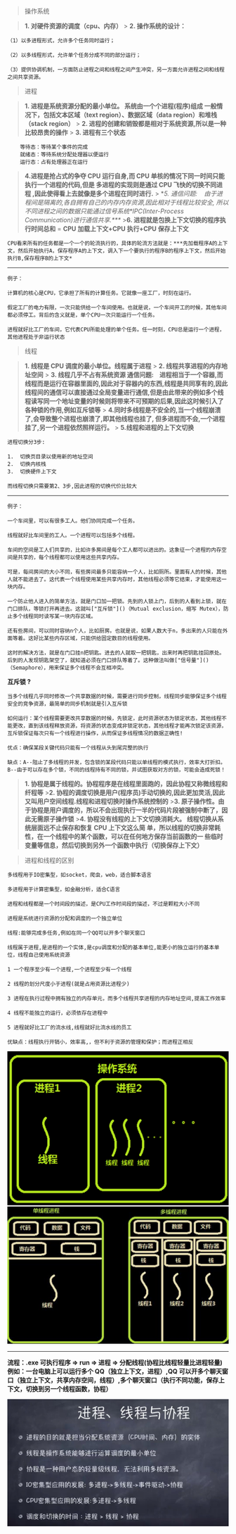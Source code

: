 > 操作系统

> **1. 对硬件资源的调度（cpu、内存）** > **2. 操作系统的设计：**

    （1）以多进程形式，允许多个任务同时运行；

    （2）以多线程形式，允许单个任务分成不同的部分运行；

    （3）提供协调机制，一方面防止进程之间和线程之间产生冲突，另一方面允许进程之间和线程之间共享资源。

> 进程

> **1. 进程是系统资源分配的最小单位。 系统由一个个进程(程序)组成 一般情况下，包括文本区域（text region）、数据区域（data region）和堆栈（stack region）** > **2. 进程的创建和销毁都是相对于系统资源,所以是一种比较昂贵的操作** > **3. 进程有三个状态**

        等待态：等待某个事件的完成
        就绪态：等待系统分配处理器以便运行
        运行态：占有处理器正在运行

> **4.进程是抢占式的争夺 CPU 运行自身,而 CPU 单核的情况下同一时间只能执行一个进程的代码,但是 多进程的实现则是通过 CPU 飞快的切换不同进程 ,因此使得看上去就像是多个进程在同时进行.** > **5. 通信问题:    由于进程间是隔离的,各自拥有自己的内存内存资源,因此相对于线程比较安全, 所以不同进程之间的数据只能通过信号系统*IPC(Inter-Process Communication)*进行通信共享.\*\*\*** >**6. 进程就是包换上下文切换的程序执行时间总和** = **CPU 加载上下文+CPU 执行+CPU 保存上下文**

    CPU看来所有的任务都是一个一个的轮流执行的，具体的轮流方法就是：***先加载程序A的上下文，然后开始执行A，保存程序A的上下文，调入下一个要执行的程序B的程序上下文，然后开始执行B,保存程序B的上下文*

---

    例子：

    计算机的核心是CPU，它承担了所有的计算任务。它就像一座工厂，时刻在运行。

    假定工厂的电力有限，一次只能供给一个车间使用。也就是说，一个车间开工的时候，其他车间都必须停工。背后的含义就是，单个CPU一次只能运行一个任务。

    进程就好比工厂的车间，它代表CPU所能处理的单个任务。任一时刻，CPU总是运行一个进程，其他进程处于非运行状态

> 线程

> **1. 线程是 CPU 调度的最小单位。线程属于进程** > **2. 线程共享进程的内存地址空间** > **3. 线程几乎不占有系统资源 通信问题:    进程相当于一个容器,而线程而是运行在容器里面的,因此对于容器内的东西,线程是共同享有的,因此线程间的通信可以直接通过全局变量进行通信,但是由此带来的例如多个线程读写同一个地址变量的时候则将带来不可预期的后果,因此这时候引入了各种锁的作用,例如互斥锁等** > **4.同时多线程是不安全的,当一个线程崩溃了,会导致整个进程也崩溃了,即其他线程也挂了, 但多进程而不会,一个进程挂了,另一个进程依然照样运行。** > **5.线程和进程的上下文切换**

    进程切换分3步:

    1.  切换页目录以使用新的地址空间
    2.  切换内核栈
    3.  切换硬件上下文

    而线程切换只需要第2、3步,因此进程的切换代价比较大

---

    例子：

    一个车间里，可以有很多工人。他们协同完成一个任务。

    线程就好比车间里的工人。一个进程可以包括多个线程。

    车间的空间是工人们共享的，比如许多房间是每个工人都可以进出的。这象征一个进程的内存空间是共享的，每个线程都可以使用这些共享内存。

    可是，每间房间的大小不同，有些房间最多只能容纳一个人，比如厕所。里面有人的时候，其他人就不能进去了。这代表一个线程使用某些共享内存时，其他线程必须等它结束，才能使用这一块内存。

    一个防止他人进入的简单方法，就是门口加一把锁。先到的人锁上门，后到的人看到上锁，就在门口排队，等锁打开再进去。这就叫["互斥锁"]()（Mutual exclusion，缩写 Mutex），防止多个线程同时读写某一块内存区域。

    还有些房间，可以同时容纳n个人，比如厨房。也就是说，如果人数大于n，多出来的人只能在外面等着。这好比某些内存区域，只能供给固定数目的线程使用。

    这时的解决方法，就是在门口挂n把钥匙。进去的人就取一把钥匙，出来时再把钥匙挂回原处。后到的人发现钥匙架空了，就知道必须在门口排队等着了。这种做法叫做["信号量"]()（Semaphore），用来保证多个线程不会互相冲突。

**互斥锁 ?**

    当多个线程几乎同时修改一个共享数据的时候，需要进行同步控制，线程同步能够保证多个线程安全的竞争资源，最简单的同步机制就是引入互斥锁

    如何运行：某个线程需要更改共享数据的时候，先锁定，此时资源状态为锁定状态，其他线程不能更改，直到该线程释放资源，将资源的状态变成非锁定状态，其他线程才能再次锁定该资源，互斥锁保证每次只有一个线程进行操作，从而保证多线程情况的数据正确性!

    优点：确保某段关键代码只能有一个线程从头到尾完整的执行

    缺点：A--阻止了多线程的并发，包含锁的某段代码只能以单线程的模式执行，效率大打折扣。B--由于可以存在多个锁，不同的线程持有不同的锁，并试图获取对方的锁，可能会造成死锁！

> **1. 协程是属于线程的。协程程序是在线程里面跑的，因此协程又称微线程和纤程等** >**2. 协程的调度切换是用户(程序员)手动切换的,因此更加灵活,因此又叫用户空间线程.线程和进程切换时操作系统控制的** >**3. 原子操作性。由于协程是用户调度的，所以不会出现执行一半的代码片段被强制中断了，因此无需原子操作锁** >**4. 协程没有线程的上下文切换消耗大。 线程切换从系统层面远不止保存和恢复 CPU 上下文这么简 单，所以线程的切换非常耗性，在一个线程中的某个函数，可以在任何地方保存当前函数的一 些临时变量等信息，然后切换到另外一个函数中执行（切换保存上下文）**

> 进程和线程的区别

    多线程用于IO密集型，如socket，爬虫，web，适合脚本语言

    多进程用于计算密集型，如金融分析，适合C语言

    进程和线程都是一个时间段的描述，是CPU工作时间段的描述，不过是颗粒大小不同

    进程是系统进行资源的分配和调度的一个独立单位

    线程:能够完成多任务,例如在同一个QQ可以开多个聊天窗口

    线程属于进程,是进程的一个实体,是cpu调度和分配的基本单位,能更小的独立运行的基本单位，线程自己使用系统资源

    1 一个程序至少有一个进程,一个进程至少有一个线程

    2 线程的划分尺度小于进程(就是占用资源比进程少)

    3 进程在执行过程中拥有独立的内存单元，而多个线程共享进程的内存地址空间,提高工作效率

    4 线程不能独立的运行，必须依存在进程中

    5 进程就好比工厂的流水线,线程就好比流水线的员工

    优缺点：线程执行开销小，效率高,，但不利于资源的管理和保护；而进程正相反

![](./img/2.png)![](./img/1.png)

---

**流程：.exe 可执行程序 => run => 进程 => 分配线程(协程比线程轻量比进程轻量)
例如：一台电脑上可以运行多个 QQ（独立上下文，进程）,QQ 可以开多个聊天窗口（独立上下文，共享内存空间，线程）,多个聊天窗口（执行不同功能，保存上下文，切换到另一个线程函数，协程）**

![](./img/3.jpg)
